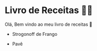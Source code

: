 # Livro de Receitas :man_cook:

Olá, Bem vindo ao meu livro de receitas :wave:

- Strogonoff de Frango

- Pavê
